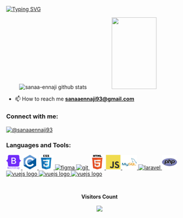  
[![Typing SVG](https://readme-typing-svg.herokuapp.com/?color=E80956&size=35&center=true&vCenter=true&width=1000&lines=Hi,+I'm+Sanaa+Ennaji;I'm+a+Full+Stack+Developer+:%29)](https://git.io/typing-svg)

<div align="center">  
  <img width="50%" height="194px" src="https://github-readme-stats.vercel.app/api?username=sanaa-ennaji&show_icons=true&count_private=true&hide_border=true&title_color=00bfbf&icon_color=00bfbf&text_color=c9d1d9&bg_color=0d1117" alt="sanaa-ennaji github stats" /> 
  <img width="49%" height="194px" src="https://github-readme-stats.vercel.app/api/top-langs/?username=sanaa-ennaji&layout=compact&hide_border=true&title_color=00bfbf&text_color=00bfbf&bg_color=0d1117" />
</div>

- 📫 How to reach me **sanaaennaji93@gmail.com**
<h3 align="left">Connect with me:</h3>
<p align="left">
<!-- <a href="https://www.linkedin.com/in/sanaa-ennaji-44049922b/" target="blank"><img align="center" src="https://raw.githubusercontent.com/rahuldkjain/github-profile-readme-generator/master/src/images/icons/Social/linked-in-alt.svg" alt="sanaa ennaji" height="30" width="40"/></a> -->
<a href="https://www.hackerrank.com/profile/sanaaennaji93" target="blank"><img align="center" src="https://raw.githubusercontent.com/rahuldkjain/github-profile-readme-generator/master/src/images/icons/Social/hackerrank.svg" alt="@sanaaennaji93" height="30" width="40" /></a>
</p>

<h3 align="left">Languages and Tools:</h3>
<p align="left"> <a href="https://getbootstrap.com" target="_blank" rel="noreferrer"> <img src="https://raw.githubusercontent.com/devicons/devicon/master/icons/bootstrap/bootstrap-plain-wordmark.svg" alt="bootstrap" width="40" height="40"/> </a> <a href="https://www.cprogramming.com/" target="_blank" rel="noreferrer"> <img src="https://raw.githubusercontent.com/devicons/devicon/master/icons/c/c-original.svg" alt="c" width="40" height="40"/> </a> <a href="https://www.w3schools.com/css/" target="_blank" rel="noreferrer"> <img src="https://raw.githubusercontent.com/devicons/devicon/master/icons/css3/css3-original-wordmark.svg" alt="css3" width="40" height="40"/> </a> <a href="https://www.figma.com/" target="_blank" rel="noreferrer"> <img src="https://www.vectorlogo.zone/logos/figma/figma-icon.svg" alt="figma" width="40" height="40"/> </a> <a href="https://git-scm.com/" target="_blank" rel="noreferrer"> <img src="https://www.vectorlogo.zone/logos/git-scm/git-scm-icon.svg" alt="git" width="40" height="40"/> </a> <a href="https://www.w3.org/html/" target="_blank" rel="noreferrer"> <img src="https://raw.githubusercontent.com/devicons/devicon/master/icons/html5/html5-original-wordmark.svg" alt="html5" width="40" height="40"/> </a> <a href="https://developer.mozilla.org/en-US/docs/Web/JavaScript" target="_blank" rel="noreferrer"> <img src="https://raw.githubusercontent.com/devicons/devicon/master/icons/javascript/javascript-original.svg" alt="javascript" width="40" height="40"/> </a> <a href="https://www.mysql.com/" target="_blank" rel="noreferrer"> <img src="https://raw.githubusercontent.com/devicons/devicon/master/icons/mysql/mysql-original-wordmark.svg" alt="mysql" width="40" height="40"/> </a> <a href="https://laravel.com" target="_blank" rel="noreferrer"> <img src="https://raw.githubusercontent.com/laravel/art/master/logo-lockup/5%20SVG/2%20CMYK/1%20Full%20Color/laravel-logolockup-cmyk-red.svg"  alt="laravel" width="80" height="50"/> </a> <a href="https://www.php.net" target="_blank" rel="noreferrer"> <img src="https://raw.githubusercontent.com/devicons/devicon/master/icons/php/php-original.svg" alt="php" width="40" height="40"/> </a>
 <a href="https://www.mysql.com/" target="_blank" rel="noreferrer"> </a> 
 <a href="https://vuejs.org" target="_blank" rel="noreferrer"> <img src="https://cdn.jsdelivr.net/gh/devicons/devicon/icons/vuejs/vuejs-original.svg" height="34" alt="vuejs logo"  /> </a>  <a href="https://vuejs.org" target="_blank" rel="noreferrer"> <img src="https://skillicons.dev/icons?i=java" height="34" alt="vuejs logo"  /> </a>
 <a href="https://vuejs.org" target="_blank" rel="noreferrer"> <img src="https://skillicons.dev/icons?i=docker" height="34" alt="vuejs logo"  /> </a></p>


  <div align="center">
<br><p align="centre"><b>Visitors Count</b></p>  
<p align="center"><img align="center" src="https://profile-counter.glitch.me/{sanaa-ennaji}/count.svg" /></p> 
<br></div>
